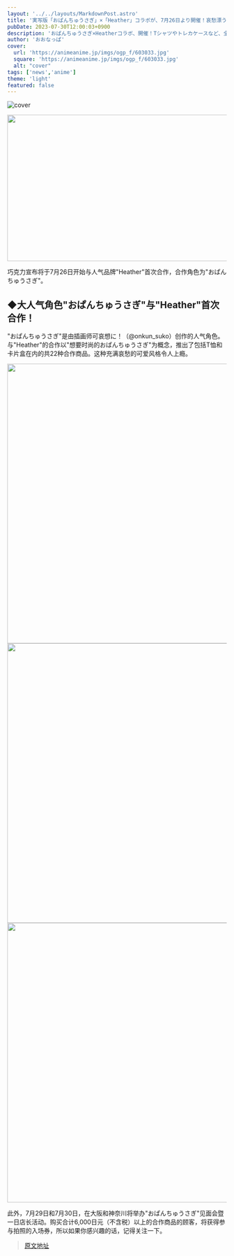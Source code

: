 ```yaml
---
layout: '../../layouts/MarkdownPost.astro'
title: '実写版「おぱんちゅうさぎ」×「Heather」コラボが、7月26日より開催！哀愁漂うTシャツやトレカケースなど、全22種が登場'
pubDate: 2023-07-30T12:00:03+0900
description: 'おぱんちゅうさぎ×Heatherコラボ、開催！Tシャツやトレカケースなど、全22種類のアイテムが発売されます。'
author: 'おおなっぱ'
cover:
  url: 'https://animeanime.jp/imgs/ogp_f/603033.jpg'
  square: 'https://animeanime.jp/imgs/ogp_f/603033.jpg'
  alt: "cover"
tags: ['news','anime']
theme: 'light'
featured: false
---
```


![cover](https://animeanime.jp/imgs/ogp_f/603033.jpg)

<img src="https://example.com/imgs/zoom/603041.jpg" width="640" height="335">

<p>巧克力宣布将于7月26日开始与人气品牌"Heather"首次合作，合作角色为"おぱんちゅうさぎ"。</p>

<h2 id="">◆大人气角色"おぱんちゅうさぎ"与"Heather"首次合作！</h2>

<p>"おぱんちゅうさぎ"是由插画师可哀想に！（@onkun_suko）创作的人气角色。与"Heather"的合作以"想要时尚的おぱんちゅうさぎ"为概念，推出了包括T恤和卡片盒在内的共22种合作商品。这种充满哀愁的可爱风格令人上瘾。</p>

<img src="https://example.com/imgs/zoom/603042.jpg" width="640" height="640">
<img src="https://example.com/imgs/zoom/603043.jpg" width="640" height="640">
<img src="https://example.com/imgs/zoom/603044.jpg" width="640" height="640">

<p>此外，7月29日和7月30日，在大阪和神奈川将举办"おぱんちゅうさぎ"见面会暨一日店长活动。购买合计6,000日元（不含税）以上的合作商品的顾客，将获得参与拍照的入场券，所以如果你感兴趣的话，记得关注一下。</p>

>[原文地址](https://animeanime.jp/article/2023/07/30/78938.html)  